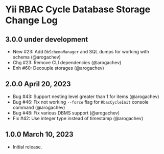 # Yii RBAC Cycle Database Storage Change Log

## 3.0.0 under development

- New #23: Add `DbSchemaManager` and SQL dumps for working with schema (@arogachev)
- Chg #23: Remove CLI dependencies (@arogachev)
- Enh #60: Decouple storages (@arogachev)

## 2.0.0 April 20, 2023

- Bug #43: Support nesting level greater than 1 for items (@arogachev)
- Bug #46: Fix not working `--force` flag for `RbacCycleInit` console command (@arogachev)
- Bug #48: Fix various DBMS support (@arogachev)
- Fix #42: Use integer type instead of timestamp (@arogachev)

## 1.0.0 March 10, 2023

- Initial release.
